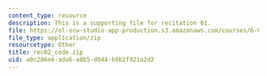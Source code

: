 ```yaml
---
content_type: resource
description: This is a supporting file for recitation 01.
file: https://ol-ocw-studio-app-production.s3.amazonaws.com/courses/6-006-introduction-to-algorithms-fall-2011/a0c286e6ada6a8b5d044b9b2f921a2d3_rec02_code.zip
file_type: application/zip
resourcetype: Other
title: rec02_code.zip
uid: a0c286e6-ada6-a8b5-d044-b9b2f921a2d3
---
```

